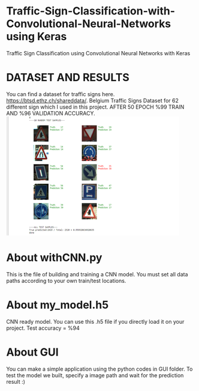 # Traffic-Sign-Classification-with-Convolutional-Neural-Networks using Keras
Traffic Sign Classification using Convolutional Neural Networks with Keras

# DATASET AND RESULTS
You can find a dataset for traffic signs here. https://btsd.ethz.ch/shareddata/. Belgium Traffic Signs Dataset for 62 different sign which I used in this project.
AFTER 50 EPOCH %99 TRAIN AND %96 VALIDATION ACCURACY.
![alt text](https://github.com/arthas009/Traffic-Sign-Classification-with-Convolutional-Neural-Networks/blob/master/Test%20Result.jpg)

# About withCNN.py
This is the file of building and training a CNN model.
You must set all data paths according to your own train/test locations.

# About my_model.h5
CNN ready model. You can use this .h5 file if you directly load it on your project. Test accuracy = %94

# About GUI
You can make a simple application using the python codes in GUI folder. To test the model we built, specify a image path and wait for the prediction result :)


